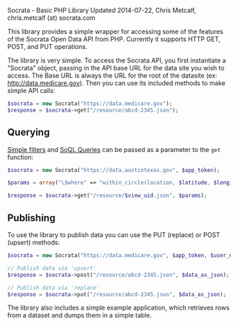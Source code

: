Socrata - Basic PHP Library
Updated 2014-07-22, Chris Metcalf, chris.metcalf (at) socrata.com

This library provides a simple wrapper for accessing some of the features of the Socrata Open Data API from PHP. Currently it supports HTTP GET, POST, and PUT operations.

The library is very simple. To access the Socrata API, you first instantiate a "Socrata" object, passing in the API base URL for the data site you wish to access. The Base URL is always the URL for the root of the datasite (ex: http://data.medicare.gov). Then you can use its included methods to make simple API calls:

```php
$socrata = new Socrata("https://data.medicare.gov");
$response = $socrata->get("/resource/abcd-2345.json");
```

## Querying

[Simple filters](http://dev.socrata.com/docs/filtering.html) and [SoQL Queries](http://dev.socrata.com/docs/queries.html) can be passed as a parameter to the `get` function:

```php
$socrata = new Socrata("https://data.austintexas.gov", $app_token);

$params = array("\$where" => "within_circle(location, $latitude, $longitude, $range)");

$response = $socrata->get("/resource/$view_uid.json", $params);
```

## Publishing

To use the library to publish data you can use the PUT (replace) or POST (upsert) methods:

```php
$socrata = new Socrata("https://data.medicare.gov", $app_token, $user_name, $password);

// Publish data via 'upsert'
$response = $socrata->post("/resource/abcd-2345.json", $data_as_json);

// Publish data via 'replace'
$response = $socrata->put("/resource/abcd-2345.json", $data_as_json);
```

The library also includes a simple example application, which retrieves rows from a dataset and dumps them in a simple table.
